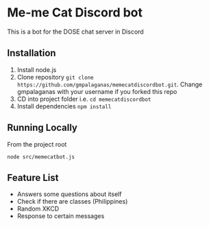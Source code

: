 # Me-me Cat Discord bot

This is a bot for the DOSE chat server in Discord

## Installation
1. Install node.js
2. Clone repository `git clone https://github.com/gmpalaganas/memecatdiscordbot.git`. Change gmpalaganas with your username if you forked this repo
3. CD into project folder i.e. `cd memecatdiscordbot`
4. Install dependencies `npm install`

## Running Locally

From the project root

```
node src/memecatbot.js
```

## Feature List
* Answers some questions about itself
* Check if there are classes (Philippines)
* Random XKCD
* Response to certain messages


